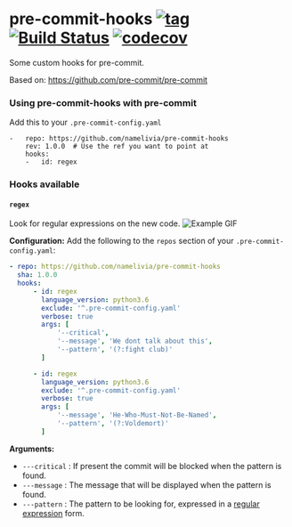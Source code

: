 # pre-commit-hooks [![tag](https://img.shields.io/github/tag/namelivia/pre-commit-hooks.svg)](https://github.com/namelivia/pre-commit-hooks/releases) [![Build Status](https://travis-ci.org/namelivia/pre-commit-hooks.svg?branch=master)](https://travis-ci.org/namelivia/pre-commit-hooks) [![codecov](https://codecov.io/gh/namelivia/pre-commit-hooks/branch/master/graph/badge.svg)](https://codecov.io/gh/namelivia/pre-commit-hooks)

Some custom hooks for pre-commit.

Based on: https://github.com/pre-commit/pre-commit


### Using pre-commit-hooks with pre-commit

Add this to your `.pre-commit-config.yaml`

    -   repo: https://github.com/namelivia/pre-commit-hooks
        rev: 1.0.0  # Use the ref you want to point at
        hooks:
        -   id: regex


### Hooks available

#### `regex`
Look for regular expressions on the new code.
<img src="https://user-images.githubusercontent.com/1571416/74920608-bb5ba280-53cc-11ea-9ee3-637a7d8db85e.gif" alt="Example GIF" />

<b>Configuration:</b>
Add the following to the `repos` section of your `.pre-commit-config.yaml`:
```yaml
- repo: https://github.com/namelivia/pre-commit-hooks
  sha: 1.0.0
  hooks:
	  - id: regex
		language_version: python3.6
		exclude: '^.pre-commit-config.yaml'
		verbose: true
		args: [
			'--critical',
			'--message', 'We dont talk about this',
			'--pattern', '(?:fight club)'
		]

	  - id: regex
		language_version: python3.6
		exclude: '^.pre-commit-config.yaml'
		verbose: true
		args: [
			'--message', 'He-Who-Must-Not-Be-Named',
			'--pattern', '(?:Voldemort)'
		]

```

<b>Arguments:</b>
 - `---critical` : If present the commit will be blocked when the pattern is found.
 - `---message` : The message that will be displayed when the pattern is found.
 - `---pattern` : The pattern to be looking for, expressed in a [regular expression](https://docs.python.org/3/howto/regex.html) form.

